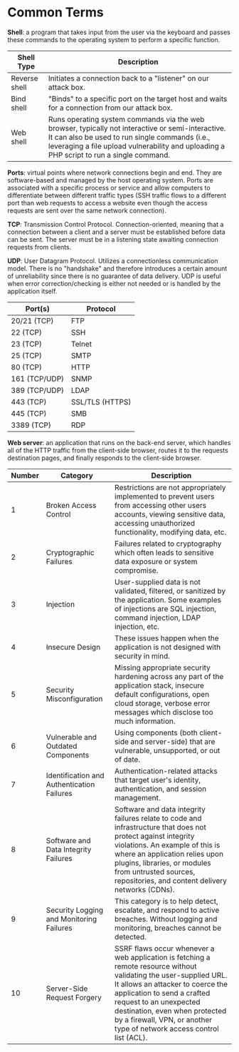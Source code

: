 # Common Terms

**Shell**: a program that takes input from the user via the keyboard and passes these commands to the operating system to perform a specific function.

| Shell Type    | Description   |
| ------------- | ------------- |
| Reverse shell | Initiates a connection back to a "listener" on our attack box. |
| Bind shell    | "Binds" to a specific port on the target host and waits for a connection from our attack box. |
| Web shell     | Runs operating system commands via the web browser, typically not interactive or semi-interactive. It can also be used to run single commands (i.e., leveraging a file upload vulnerability and uploading a PHP script to run a single command. |

**Ports**: virtual points where network connections begin and end. They are software-based and managed by the host operating system. Ports are associated with a specific process or service and allow computers to differentiate between different traffic types (SSH traffic flows to a different port than web requests to access a website even though the access requests are sent over the same network connection).

**TCP**: Transmission Control Protocol. Connection-oriented, meaning that a connection between a client and a server must be established before data can be sent. The server must be in a listening state awaiting connection requests from clients.

**UDP**: User Datagram Protocol. Utilizes a connectionless communication model. There is no "handshake" and therefore introduces a certain amount of unreliability since there is no guarantee of data delivery. UDP is useful when error correction/checking is either not needed or is handled by the application itself.

| Port(s)       | Protocol        |
|---------------|-----------------|
| 20/21 (TCP)   | FTP             |
| 22 (TCP)      | SSH             |
| 23 (TCP)      | Telnet          |
| 25 (TCP)      | SMTP            |
| 80 (TCP)      | HTTP            |
| 161 (TCP/UDP) | SNMP            |
| 389 (TCP/UDP) | LDAP            |
| 443 (TCP)     | SSL/TLS (HTTPS) |
| 445 (TCP)     | SMB             |
| 3389 (TCP)    | RDP             |

**Web server**: an application that runs on the back-end server, which handles all of the HTTP traffic from the client-side browser, routes it to the requests destination pages, and finally responds to the client-side browser.

| Number | Category | Description |
| ------ | -------- | ----------- |
| 1 | Broken Access Control | Restrictions are not appropriately implemented to prevent users from accessing other users accounts, viewing sensitive data, accessing unauthorized functionality, modifying data, etc. |
| 2 | Cryptographic Failures | Failures related to cryptography which often leads to sensitive data exposure or system compromise.|
| 3 | Injection | User-supplied data is not validated, filtered, or sanitized by the application. Some examples of injections are SQL injection, command injection, LDAP injection, etc. |
| 4 | Insecure Design | These issues happen when the application is not designed with security in mind. |
| 5 | Security Misconfiguration | Missing appropriate security hardening across any part of the application stack, insecure default configurations, open cloud storage, verbose error messages which disclose too much information. |
| 6 | Vulnerable and Outdated Components | Using components (both client-side and server-side) that are vulnerable, unsupported, or out of date. |
| 7 | Identification and Authentication Failures | Authentication-related attacks that target user's identity, authentication, and session management. |
| 8 | Software and Data Integrity Failures | Software and data integrity failures relate to code and infrastructure that does not protect against integrity violations. An example of this is where an application relies upon plugins, libraries, or modules from untrusted sources, repositories, and content delivery networks (CDNs). |
| 9 | Security Logging and Monitoring Failures | This category is to help detect, escalate, and respond to active breaches. Without logging and monitoring, breaches cannot be detected. |
| 10 | Server-Side Request Forgery | SSRF flaws occur whenever a web application is fetching a remote resource without validating the user-supplied URL. It allows an attacker to coerce the application to send a crafted request to an unexpected destination, even when protected by a firewall, VPN, or another type of network access control list (ACL). |
